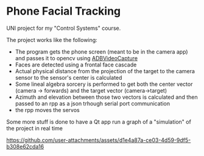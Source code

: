 # Phone Facial Tracking
UNI project for my "Control Systems" course.

The project works like the following:
- The program gets the phone screen (meant to be in the camera app) and passes it to opencv using [ADBVideoCapture](https://github.com/alexroat/opencv-adbvideocapture)
- Faces are detected using a frontal face cascade
- Actual physical distance from the projection of the target to the camera sensor to the sensor's center is calculated
- Some lineal algebra sorcery is performed to get both the center vector (camera -> forwards) and the target vector (camera->target)
- Azimuth and elevation between those two vectors is calculated and then passed to an rpp as a json trhough serial port communication
- the rpp moves the servos

Some more stuff is done to have a Qt app run a graph of a "simulation" of the project in real time

https://github.com/user-attachments/assets/d1e4a87a-ce03-4d59-9df5-b308e62cda16

